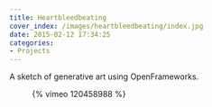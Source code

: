 ```yaml
---
title: Heartbleedbeating
cover_index: /images/heartbleedbeating/index.jpg
date: 2015-02-12 17:34:25
categories: 
- Projects
---
```



A sketch of generative art using OpenFrameworks.

<figure class="images-row">
{% vimeo 120458988 %}
</figure>
